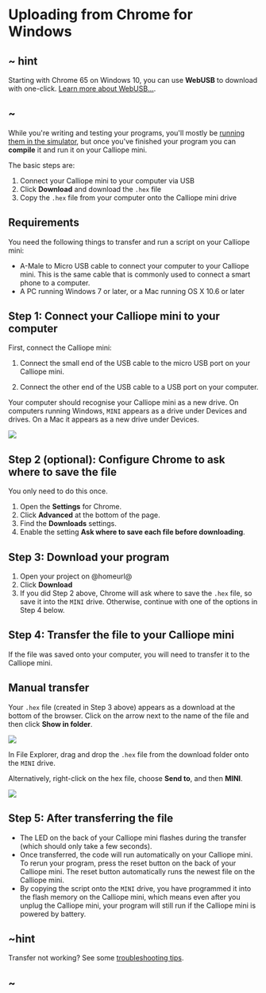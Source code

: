 # Uploading from Chrome for Windows

## ~ hint

Starting with Chrome 65 on Windows 10, 
you can use **WebUSB** to download with one-click.
[Learn more about WebUSB...](/device/usb/webusb).

## ~

While you're writing and testing your programs, you'll mostly be [running them
in the simulator](/device/simulator), but once you've finished your program you
can **compile** it and run it on your Calliope mini.

The basic steps are:

1. Connect your Calliope mini to your computer via USB
2. Click **Download** and download the `.hex` file
3. Copy the `.hex` file from your computer onto the Calliope mini drive

## Requirements

You need the following things to transfer and run a script on your Calliope mini:

* A-Male to Micro USB cable to connect your computer to your Calliope mini. This is
    the same cable that is commonly used to connect a smart phone to a computer.
* A PC running Windows 7 or later, or a Mac running OS X 10.6 or later

## Step 1: Connect your Calliope mini to your computer

First, connect the Calliope mini:

1. Connect the small end of the USB cable to the micro USB port on your Calliope mini.

2. Connect the other end of the USB cable to a USB port on your computer.

Your computer should recognise your Calliope mini as a new drive. On computers
running Windows, `MINI` appears as a drive under Devices and drives. On a Mac
it appears as a new drive under Devices.

![](/static/mb/device/usb-windows-device.jpg)

## Step 2 (optional): Configure Chrome to ask where to save the file

You only need to do this once.

1. Open the **Settings** for Chrome.
2. Click **Advanced** at the bottom of the page.
3. Find the **Downloads** settings.
4. Enable the setting **Ask where to save each file before downloading**.

## Step 3: Download your program

1. Open your project on @homeurl@
2. Click **Download**
3. If you did Step 2 above, Chrome will ask where to save the `.hex` file,
    so save it into the `MINI` drive.
    Otherwise, continue with one of the options in Step 4 below.

## Step 4: Transfer the file to your Calliope mini

If the file was saved onto your computer, you will need to transfer it to the Calliope mini.

## Manual transfer

Your `.hex` file (created in Step 3 above) appears as a download at the bottom of the browser.
Click on the arrow next to the name of the file and then click **Show in folder**.

![](/static/mb/device/usb-windows-chrome.png)

In File Explorer, drag and drop the `.hex` file from the download folder onto the `MINI` drive.

Alternatively, right-click on the hex file, choose **Send to**, and then **MINI**.

![](/static/mb/device/usb-windows-sendto.jpg)

## Step 5: After transferring the file

* The LED on the back of your Calliope mini flashes during the transfer (which 
    should only take a few seconds).
* Once transferred, the code will run automatically on your Calliope mini. To rerun
   your program, press the reset button on the back of your Calliope mini. The reset 
   button automatically runs the newest file on the Calliope mini.
* By copying the script onto the `MINI` drive, you have programmed it into the
   flash memory on the Calliope mini, which means even after you unplug the Calliope mini,
   your program will still run if the Calliope mini is powered by battery.

## ~hint

Transfer not working? See some [troubleshooting tips](/device/usb/troubleshoot).

## ~
